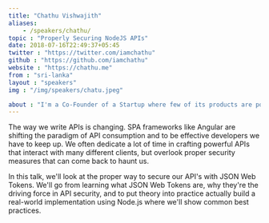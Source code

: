 ```yaml
---
title: "Chathu Vishwajith"
aliases: 
    - /speakers/chathu/
topic : "Properly Securing NodeJS APIs"
date: 2018-07-16T22:49:37+05:45
twitter : "https://twitter.com/iamchathu"
github : "https://github.com/iamchathu"
website : "https://chathu.me"
from : "sri-lanka"
layout : "speakers"
img : "/img/speakers/chatu.jpeg"

about : "I'm a Co-Founder of a Startup where few of its products are powered by Full-stack JS. I'm an Auth0 Ambassador, Co-Organizer of Colombo JS Meetup and Organizer of Sri Lanka Unity Developers User Group. I have started working with NodeJS since 2012 and I love it. I Co-founded Colombo JS Meetup in 2013 and keep educating and having discussions about JS for almost four years now. Currently working on Full-stack POS app which has NodeJS backend to serve API and React Dashboard, Electron Desktop app with React Native Mobile app."
---
```

<p>The way we write APIs is changing. SPA frameworks like Angular are shifting the paradigm of API consumption and to be effective developers we have to keep up. We often dedicate a lot of time in crafting powerful APIs that interact with many different clients, but overlook proper security measures that can come back to haunt us.</p>
In this talk, we'll look at the proper way to secure our API's with JSON Web Tokens. We'll go from learning what JSON Web Tokens are, why they're the driving force in API security, and to put theory into practice actually build a real-world implementation using Node.js where we'll show common best practices.</p>